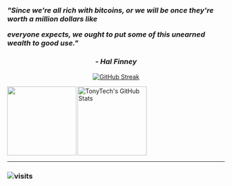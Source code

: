 <h3 align="left">
 <p><i> "Since we're all rich with bitcoins, or we will be once they're worth a million dollars like </i></p>
 <p><i> everyone expects, we ought to put some of this unearned wealth to good use." </i></p>
</h3>
<h3 align="center">
 <p><i>- Hal Finney </i></p> 
</h3>

<!--- <a href=#><img src="giphy.svg"></a> -->

<!--
 <a href="your-python-URL">
    <img src="https://img.shields.io/badge/python-3670A0?style=for-the-badge&logo=python&logoColor=ffdd54" alt="Python Badge"/>
 </a>
  
<a href="your-javascript-URL">
    <img src="https://img.shields.io/badge/javascript-%23323330.svg?style=for-the-badge&logo=javascript&logoColor=%23F7DF1E" alt="JavaScript Badge"/>
  </a>
-->  

<div id="badges" align="center">

[![GitHub Streak](https://streak-stats.demolab.com?user=tonytech83&theme=gruvbox_duo&hide_border=true)](https://git.io/streak-stats)
</div>

<div>
 
 <img height="160" align="left" src="https://github-readme-stats.vercel.app/api?username=tonytech83&show_icons=true&theme=transparent&title_color=FF6D28&text_color=A8E890&hide_border=true" />
 <img height="160" alt="TonyTech's GitHub Stats" src="https://github-readme-stats.vercel.app/api/top-langs/?username=tonytech83&layout=compact&hide_border=true&bg_color=ffffff00&title_color=FF6D28&text_color=A8E890" />
 

</div>
 
---

### ![visits](https://komarev.com/ghpvc/?username=ivoivanov083006)
